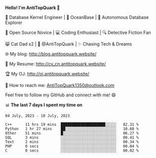 
**Hello! I'm AntiTopQuark 👋**

🔧 Database Kernel Engineer | 🌊 OceanBase | 🤖 Autonomous Database Explorer

🌱 Open Source Novice | 💻 Coding Enthusiast | 🔍 Detective Fiction Fan

😸 Cat Dad x2 | 🎉 @AntiTopQuark | ✨ Chasing Tech & Dreams

🌐 My blog: http://blog.antitopquark.website/

📄 My Resume: http://cv_cn.antitopquark.website/

🏆 My OJ: http://oj.antitopquark.website/

📧 How to reach me: AntiTopQuark1350@outlook.com

Feel free to follow my GitHub and connect with me! 😄

📊 **The last 7 days I spent my time on** 

<!--START_SECTION:waka-->
```text
04 July, 2023 - 10 July, 2023

C++      11 hrs 19 mins  ████████████████████░░░░░   82.31 % 
Python   1 hr 27 mins    ██░░░░░░░░░░░░░░░░░░░░░░░   10.60 % 
Other    51 mins         █░░░░░░░░░░░░░░░░░░░░░░░░   06.27 % 
SQL      3 mins          ░░░░░░░░░░░░░░░░░░░░░░░░░   00.41 % 
Text     2 mins          ░░░░░░░░░░░░░░░░░░░░░░░░░   00.34 % 
PHP      0 secs          ░░░░░░░░░░░░░░░░░░░░░░░░░   00.04 % 
C        0 secs          ░░░░░░░░░░░░░░░░░░░░░░░░░   00.02 %
```
<!--END_SECTION:waka-->


